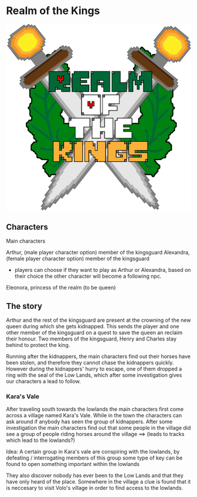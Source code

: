 # Realm of the Kings 
![ROTK LOGO](../assets/ROTK-new.png)

## Characters
Main characters

Arthur, (male player character option) member of the kingsguard
Alexandra, (female player character option) member of the kingsguard
- players can choose if they want to play as Arthur or Alexandra, based on their choice the other character will become a following npc. 

Eleonora, princess of the realm (to be queen) 

## The story 
Arthur and the rest of the kingsguard are present at the crowning of the new queen during which she gets kidnapped. This sends the player and one other member of the kingsguard on a quest to save the queen an reclaim their honour. Two members of the kingsguard, Henry and Charles stay behind to protect the king. 

Running after the kidnappers, the main characters find out their horses have been stolen, and therefore they cannot chase the kidnappers quickly. However during the kidnappers' hurry to escape, one of them dropped a ring with the seal of the Low Lands, which after some investigation gives our characters a lead to follow.

### Kara's Vale
After traveling south towards the lowlands the main characters first come across a village named Kara's Vale. While in the town the characters can ask around if anybody has seen the group of kidnappers. After some investigation the main characters find out that some people in the village did see a group of people riding horses around the village ==> (leads to tracks which lead to the lowlands?)

Idea: A certain group in Kara's vale are conspiring with the lowlands, by defeating / interrogating members of this group some type of key can be found to open something important within the lowlands 

They also discover nobody has ever been to the Low Lands and that they have only heard of the place. Somewhere in the village a clue is found that it is neccesary to visit Volo's village in order to find access to the lowlands. 
